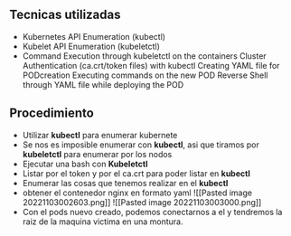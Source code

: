 ## Tecnicas utilizadas
- Kubernetes API Enumeration (kubectl) 
- Kubelet API Enumeration (kubeletctl) 
- Command Execution through kubeletctl on the containers Cluster Authentication (ca.crt/token files) with kubectl Creating YAML file for PODcreation Executing commands on the new POD Reverse Shell through YAML file while deploying the POD
## Procedimiento
- Utilizar **kubectl** para enumerar kubernete
- Se nos es imposible enumerar con **kubectl**, asi que tiramos por **kubeletctl** para enumerar por los nodos
- Ejecutar una bash con **Kubeletctl**
- Listar por el token y por el ca.crt para poder listar en **kubectl**
- Enumerar las cosas que tenemos realizar en el **kubectl** 
- obtener el contenedor nginx en formato yaml
![[Pasted image 20221103002603.png]]
![[Pasted image 20221103003000.png]]
- Con el pods nuevo creado, podemos conectarnos a el y tendremos la raiz de la maquina victima en una montura.
